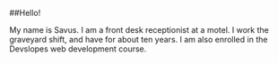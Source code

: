 ##Hello!

My name is Savus. I am a front desk receptionist at a motel. I work the graveyard shift, and have for about ten years. I am also enrolled in the Devslopes web development course.